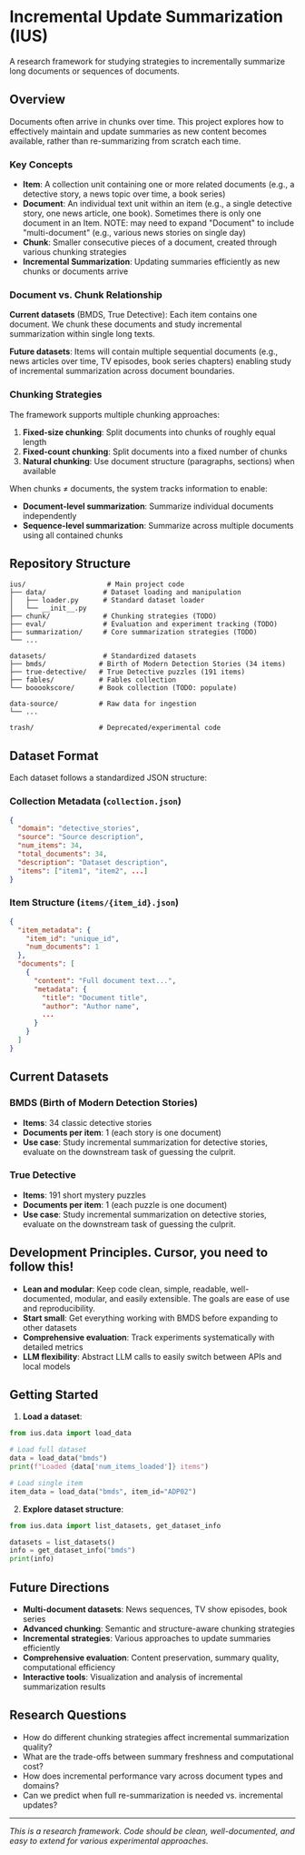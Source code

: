 # Incremental Update Summarization (IUS)

A research framework for studying strategies to incrementally summarize long documents or sequences of documents.

## Overview

Documents often arrive in chunks over time. This project explores how to effectively maintain and update summaries as new content becomes available, rather than re-summarizing from scratch each time.

### Key Concepts

- **Item**: A collection unit containing one or more related documents (e.g., a detective story, a news topic over time, a book series)
- **Document**: An individual text unit within an item (e.g., a single detective story, one news article, one book). Sometimes there is only one document in an Item. NOTE: may need to expand "Document" to include "multi-document" (e.g., various news stories on single day)
- **Chunk**: Smaller consecutive pieces of a document, created through various chunking strategies
- **Incremental Summarization**: Updating summaries efficiently as new chunks or documents arrive

### Document vs. Chunk Relationship

**Current datasets** (BMDS, True Detective): Each item contains one document. We chunk these documents and study incremental summarization within single long texts.

**Future datasets**: Items will contain multiple sequential documents (e.g., news articles over time, TV episodes, book series chapters) enabling study of incremental summarization across document boundaries.

### Chunking Strategies

The framework supports multiple chunking approaches:

1. **Fixed-size chunking**: Split documents into chunks of roughly equal length
2. **Fixed-count chunking**: Split documents into a fixed number of chunks  
3. **Natural chunking**: Use document structure (paragraphs, sections) when available

When chunks ≠ documents, the system tracks information to enable:
- **Document-level summarization**: Summarize individual documents independently  
- **Sequence-level summarization**: Summarize across multiple documents using all contained chunks

## Repository Structure

```
ius/                    # Main project code
├── data/              # Dataset loading and manipulation
│   ├── loader.py      # Standard dataset loader 
│   └── __init__.py    
├── chunk/             # Chunking strategies (TODO)
├── eval/              # Evaluation and experiment tracking (TODO)  
├── summarization/     # Core summarization strategies (TODO)
└── ...

datasets/              # Standardized datasets
├── bmds/             # Birth of Modern Detection Stories (34 items)
├── true-detective/   # True Detective puzzles (191 items) 
├── fables/           # Fables collection
└── booookscore/      # Book collection (TODO: populate)

data-source/          # Raw data for ingestion
└── ...

trash/                # Deprecated/experimental code
```

## Dataset Format

Each dataset follows a standardized JSON structure:

### Collection Metadata (`collection.json`)
```json
{
  "domain": "detective_stories",
  "source": "Source description", 
  "num_items": 34,
  "total_documents": 34,
  "description": "Dataset description",
  "items": ["item1", "item2", ...]
}
```

### Item Structure (`items/{item_id}.json`)
```json
{
  "item_metadata": {
    "item_id": "unique_id",
    "num_documents": 1
  },
  "documents": [
    {
      "content": "Full document text...",
      "metadata": {
        "title": "Document title",
        "author": "Author name",
        ...
      }
    }
  ]
}
```

## Current Datasets

### BMDS (Birth of Modern Detection Stories)
- **Items**: 34 classic detective stories
- **Documents per item**: 1 (each story is one document)
- **Use case**: Study incremental summarization for detective stories, evaluate on the downstream task of guessing the culprit.

### True Detective  
- **Items**: 191 short mystery puzzles
- **Documents per item**: 1 (each puzzle is one document)
- **Use case**: Study incremental summarization on detective stories, evaluate on the downstream task of guessing the culprit.

## Development Principles. Cursor, you need to follow this!

- **Lean and modular**: Keep code clean, simple, readable, well-documented, modular, and easily extensible. The goals are ease of use and reproducibility.
- **Start small**: Get everything working with BMDS before expanding to other datasets
- **Comprehensive evaluation**: Track experiments systematically with detailed metrics
- **LLM flexibility**: Abstract LLM calls to easily switch between APIs and local models

## Getting Started

1. **Load a dataset**:
```python
from ius.data import load_data

# Load full dataset
data = load_data("bmds")
print(f"Loaded {data['num_items_loaded']} items")

# Load single item  
item_data = load_data("bmds", item_id="ADP02")
```

2. **Explore dataset structure**:
```python
from ius.data import list_datasets, get_dataset_info

datasets = list_datasets()
info = get_dataset_info("bmds")
print(info)
```

## Future Directions

- **Multi-document datasets**: News sequences, TV show episodes, book series
- **Advanced chunking**: Semantic and structure-aware chunking strategies  
- **Incremental strategies**: Various approaches to update summaries efficiently
- **Comprehensive evaluation**: Content preservation, summary quality, computational efficiency
- **Interactive tools**: Visualization and analysis of incremental summarization results

## Research Questions

- How do different chunking strategies affect incremental summarization quality?
- What are the trade-offs between summary freshness and computational cost?
- How does incremental performance vary across document types and domains?
- Can we predict when full re-summarization is needed vs. incremental updates?

---

*This is a research framework. Code should be clean, well-documented, and easy to extend for various experimental approaches.*